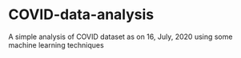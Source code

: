 # COVID-data-analysis
A simple analysis of COVID dataset as  on 16, July, 2020 using some machine learning techniques
